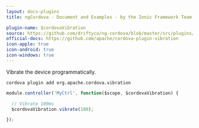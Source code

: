 ```yaml
---
layout: docs-plugins
title: ngCordova - Document and Examples - by the Ionic Framework Team

plugin-name: $cordovaVibration
source: https://github.com/driftyco/ng-cordova/blob/master/src/plugins/vibration.js
official-docs: https://github.com/apache/cordova-plugin-vibration
icon-apple: true
icon-android: true
icon-windows: true
---
```


Vibrate the device programmatically.

```
cordova plugin add org.apache.cordova.vibration
```

```javascript
module.controller('MyCtrl', function($scope, $cordovaVibration) {

  // Vibrate 100ms
  $cordovaVibration.vibrate(100);

});
```